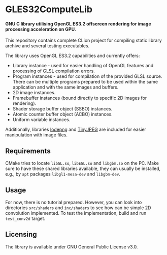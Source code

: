 # GLES32ComputeLib
#### GNU C library utilising OpenGL ES3.2 offscreen rendering for image processing acceleration on GPU.
This repository contains complete CLion project for compiling static library archive and several testing executables.

The library uses OpenGL ES3.2 capabilities and currently offers:
* Library instance - used for easier handling of OpenGL features and processing of GLSL compilation errors.
* Program instances - used for compilation of the provided GLSL source. There can be multiple programs prepared to be used within the same application and with the same images and buffers.
* 2D image instances.
* Framebuffer instances (bound directly to specific 2D images for rendering).
* Shader storage buffer object (SSBO) instances.
* Atomic counter buffer object (ACBO) instances.
* Uniform variable instances.

Additionally, libraries [lodepng](https://github.com/lvandeve/lodepng) and [TinyJPEG](https://github.com/serge-rgb/TinyJPEG) are included for easier manipulation with image files.

## Requirements
CMake tries to locate `libGL.so`, `libEGL.so` and `libgbm.so` on the PC. Make sure to have these shared libraries available, they can usually be installed, e.g., by `apt` packages `libgl1-mesa-dev` and `libgbm-dev`.

## Usage
For now, there is no tutorial prepared. However, you can look into directories `src/shaders` and `inc/shaders` to see how can be simple 2D convolution implemented. To test the implementation, build and run `test_conv2d` target. 

## Licensing
The library is available under GNU General Public License v3.0.
